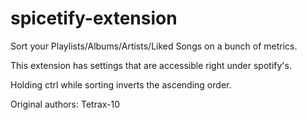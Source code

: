 # spicetify-extension

Sort your Playlists/Albums/Artists/Liked Songs on a bunch of metrics.

This extension has settings that are accessible right under spotify's.

Holding ctrl while sorting inverts the ascending order.

Original authors: Tetrax-10
